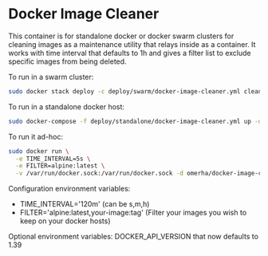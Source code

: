 # Docker Image Cleaner

This container is for standalone docker or docker swarm clusters for cleaning images as a maintenance utility that relays inside as a container.
It works with time interval that defaults to 1h and gives a filter list to exclude specific images from being deleted.

To run in a swarm cluster:

```bash
sudo docker stack deploy -c deploy/swarm/docker-image-cleaner.yml cleaner
```

To run in a standalone docker host:

```bash
sudo docker-compose -f deploy/standalone/docker-image-cleaner.yml up -d
```

To run it ad-hoc:

```bash
sudo docker run \
  -e TIME_INTERVAL=5s \
  -e FILTER=alpine:latest \
  -v /var/run/docker.sock:/var/run/docker.sock -d omerha/docker-image-cleaner:latest
```

Configuration environment variables:

- TIME_INTERVAL='120m' (can be s,m,h)
- FILTER='alpine:latest,your-image:tag' (Filter your images you wish to keep on your docker hosts)

Optional environment variables: DOCKER_API_VERSION that now defaults to 1.39